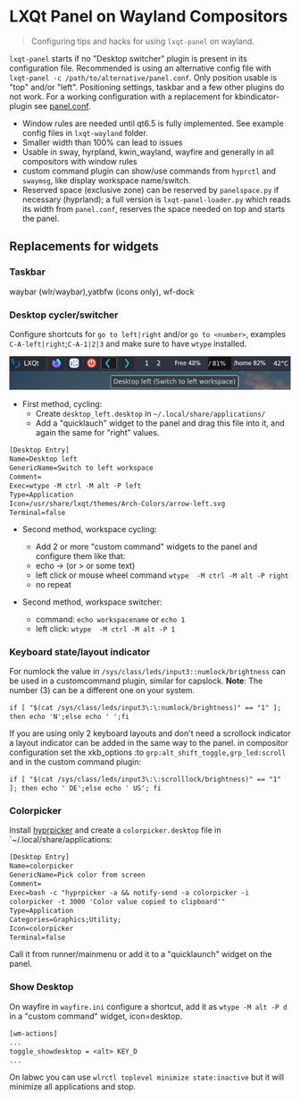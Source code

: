 # LXQt Panel on Wayland Compositors

> Configuring tips and hacks for using `lxqt-panel` on wayland.

`lxqt-panel` starts if no "Desktop switcher" plugin is present in its configuration file. Recommended is using an alternative config file with `lxqt-panel -c /path/to/alternative/panel.conf`. Only position usable is "top" and/or "left". Positioning settings, taskbar and a few other plugins do not work. For a working configuration with a replacement for kbindicator-plugin see [panel.conf](lxqt-wayland/panel.conf).

* Window rules are needed until qt6.5 is fully implemented. See example config files in `lxqt-wayland` folder.
* Smaller width than 100% can lead to issues
* Usable in sway, hyrpland, kwin_wayland, wayfire and generally in all compositors with window rules
* custom command plugin can show/use commands from `hyprctl` and `swaymsg`, like display workspace name/switch.
* Reserved space (exclusive zone) can be reserved by `panelspace.py` if necessary (hyprland); a full version is `lxqt-panel-loader.py` which reads its width from `panel.conf`, reserves the space needed on top and starts the panel.


## Replacements for widgets

### Taskbar
waybar (wlr/waybar),yatbfw (icons only), wf-dock

### Desktop cycler/switcher
 Configure shortcuts for `go to left|right` and/or `go to <number>`, examples `C-A-left|right`;`C-A-1|2|3`
  and make sure to have `wtype` installed.
  
![screenshot desktop switcher](desktopcycler.png)
  

 * First method, cycling:
    * Create `desktop_left.desktop`  in `~/.local/share/applications/`
    * Add a "quicklauch" widget to the panel and drag this file into it, and again the same for  "right" values.
```
[Desktop Entry]
Name=Desktop left
GenericName=Switch to left workspace
Comment=
Exec=wtype -M ctrl -M alt -P left
Type=Application
Icon=/usr/share/lxqt/themes/Arch-Colors/arrow-left.svg
Terminal=false
```
  
  
 * Second method, workspace cycling:
      * Add 2 or more "custom command" widgets to the panel and configure them like that:
      * echo → (or > or some text)
      * left click or mouse wheel command `wtype  -M ctrl -M alt -P right`
      * no repeat
  
 * Second method, workspace switcher:
     * command: `echo workspacename` or `echo 1`
     * left click: `wtype  -M ctrl -M alt -P 1`
  


### Keyboard state/layout indicator

For numlock the value in `/sys/class/leds/input3::numlock/brightness` can be used in a customcommand plugin, similar for capslock. **Note**: The number (3) can be a different one on your system.

```
if [ "$(cat /sys/class/leds/input3\:\:numlock/brightness)" == "1" ]; then echo 'N';else echo ' ';fi
```
If you are using only 2 keyboard layouts and don't need a scrollock indicator a layout indicator can be added in the same way to the panel. in compositor configuration set the xkb_options :to `grp:alt_shift_toggle,grp_led:scroll` and in the custom command plugin:
```
if [ "$(cat /sys/class/leds/input3\:\:scrolllock/brightness)" == "1" ]; then echo ' DE';else echo ' US'; fi
```

###  Colorpicker

Install [hyprpicker](https://github.com/hyprwm/hyprpicker) and create a `colorpicker.desktop` file in  `~/.local/share/applications:

```
[Desktop Entry]
Name=colorpicker
GenericName=Pick color from screen
Comment=
Exec=bash -c "hyprpicker -a && notify-send -a colorpicker -i colorpicker -t 3000 'Color value copied to clipboard'"
Type=Application
Categories=Graphics;Utility;
Icon=colorpicker
Terminal=false
```

Call it from runner/mainmenu or add it to a "quicklaunch" widget on the panel.

### Show Desktop

On wayfire in `wayfire.ini`  configure a shortcut, add it as `wtype -M alt -P d` in a "custom command" widget, icon=desktop.
```
[wm-actions]
...
toggle_showdesktop = <alt> KEY_D
...
```

On labwc you can use `wlrctl toplevel minimize state:inactive` but it will minimize all applications and stop.
